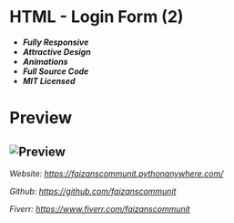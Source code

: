 # HTML - Login Form (2)
- ***Fully Responsive***
- ***Attractive Design***
- ***Animations***
- ***Full Source Code***
- ***MIT Licensed***

# Preview
![Preview](https://github.com/faizanscommunit/HTML-Login-Form/blob/main/preview.png?raw=true)
------------
*Website: https://faizanscommunit.pythonanywhere.com/*

*Github: https://github.com/faizanscommunit*

*Fiverr: https://www.fiverr.com/faizanscommunit*

